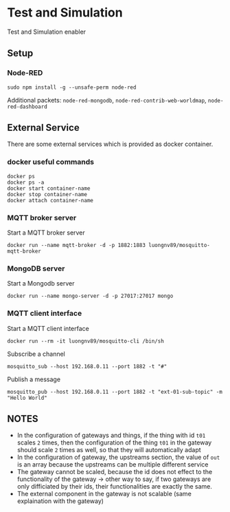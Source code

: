 # Test and Simulation

Test and Simulation enabler

## Setup

### Node-RED

```
sudo npm install -g --unsafe-perm node-red
```
Additional packets: `node-red-mongodb`, `node-red-contrib-web-worldmap`, `node-red-dashboard`

## External Service

There are some external services which is provided as docker container.

### docker useful commands

```
docker ps
docker ps -a
docker start container-name
docker stop container-name
docker attach container-name
```

### MQTT broker server

Start a MQTT broker server
```
docker run --name mqtt-broker -d -p 1882:1883 luongnv89/mosquitto-mqtt-broker
```

### MongoDB server

Start a Mongodb server
```
docker run --name mongo-server -d -p 27017:27017 mongo
```

### MQTT client interface

Start a MQTT client interface
```
docker run --rm -it luongnv89/mosquitto-cli /bin/sh
```

Subscribe a channel
```
mosquitto_sub --host 192.168.0.11 --port 1882 -t "#"
```

Publish a message
```
mosquitto_pub --host 192.168.0.11 --port 1882 -t "ext-01-sub-topic" -m "Hello World"
```

## NOTES
- In the configuration of gateways and things, if the thing with id `t01` scales `2` times, then the configuration of the thing `t01` in the gateway should scale `2` times as well, so that they will automatically adapt
- In the configuration of gateway, the upstreams section, the value of `out` is an array because the upstreams can be multiple different service
- The gateway cannot be scaled, because the id does not effect to the functionality of the gateway -> other way to say, if two gateways are only difficiated by their ids, their functionalities are exactly the same.
- The external component in the gateway is not scalable (same explaination with the gateway)